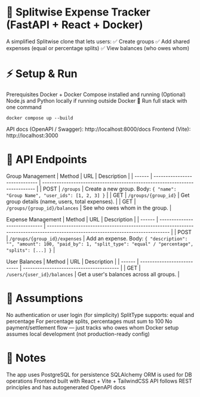 # 🚀 Splitwise Expense Tracker (FastAPI + React + Docker)
A simplified Splitwise clone that lets users:
✅ Create groups
✅ Add shared expenses (equal or percentage splits)
✅ View balances (who owes whom)
# ⚡ Setup & Run
Prerequisites
Docker + Docker Compose installed and running
(Optional) Node.js and Python locally if running outside Docker
🐳 Run full stack with one command
```
docker compose up --build
```

API docs (OpenAPI / Swagger): http://localhost:8000/docs
Frontend (Vite): http://localhost:3000

# 📌 API Endpoints
Group Management
| Method | URL                           | Description                                                                 |
| ------ | ----------------------------- | --------------------------------------------------------------------------- |
| POST   | `/groups`                     | Create a new group. Body: `{ "name": "Group Name", "user_ids": [1, 2, 3] }` |
| GET    | `/groups/{group_id}`          | Get group details (name, users, total expenses).                            |
| GET    | `/groups/{group_id}/balances` | See who owes whom in the group.                                             |

Expense Management
| Method | URL                           | Description                                                                                                                       |
| ------ | ----------------------------- | --------------------------------------------------------------------------------------------------------------------------------- |
| POST   | `/groups/{group_id}/expenses` | Add an expense. Body: `{ "description": "", "amount": 100, "paid_by": 1, "split_type": "equal" / "percentage", "splits": [...] }` |

User Balances
| Method | URL                         | Description                              |
| ------ | --------------------------- | ---------------------------------------- |
| GET    | `/users/{user_id}/balances` | Get a user's balances across all groups. |

# 📝 Assumptions
No authentication or user login (for simplicity)
SplitType supports: equal and percentage
For percentage splits, percentages must sum to 100
No payment/settlement flow — just tracks who owes whom
Docker setup assumes local development (not production-ready config)

# 🚀 Notes
The app uses PostgreSQL for persistence
SQLAlchemy ORM is used for DB operations
Frontend built with React + Vite + TailwindCSS
API follows REST principles and has autogenerated OpenAPI docs
